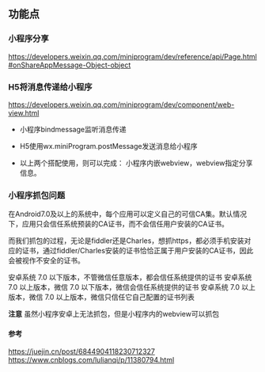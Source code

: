 ## 功能点

### 小程序分享
https://developers.weixin.qq.com/miniprogram/dev/reference/api/Page.html#onShareAppMessage-Object-object

### H5将消息传递给小程序
https://developers.weixin.qq.com/miniprogram/dev/component/web-view.html

- 小程序bindmessage监听消息传递

- H5使用wx.miniProgram.postMessage发送消息给小程序

- 以上两个搭配使用，则可以完成：
小程序内嵌webview，webview指定分享信息。

### 小程序抓包问题

在Android7.0及以上的系统中，每个应用可以定义自己的可信CA集。默认情况下，应用只会信任系统预装的CA证书，而不会信任用户安装的CA证书。

而我们抓包的过程，无论是fiddler还是Charles，想抓https，都必须手机安装对应的证书，通过fiddler/Charles安装的证书恰恰正属于用户安装的CA证书，因此会被视作不安全的证书。

安卓系统 7.0 以下版本，不管微信任意版本，都会信任系统提供的证书
安卓系统 7.0 以上版本，微信 7.0 以下版本，微信会信任系统提供的证书
安卓系统 7.0 以上版本，微信 7.0 以上版本，微信只信任它自己配置的证书列表

**注意**
虽然小程序安卓上无法抓包，但是小程序内的webview可以抓包

#### 参考
https://juejin.cn/post/6844904118230712327
https://www.cnblogs.com/lulianqi/p/11380794.html